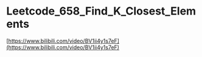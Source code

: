# Leetcode_658_Find_K_Closest_Elements

[https://www.bilibili.com/video/BV1ii4y1s7eF](https://www.bilibili.com/video/BV1ii4y1s7eF)